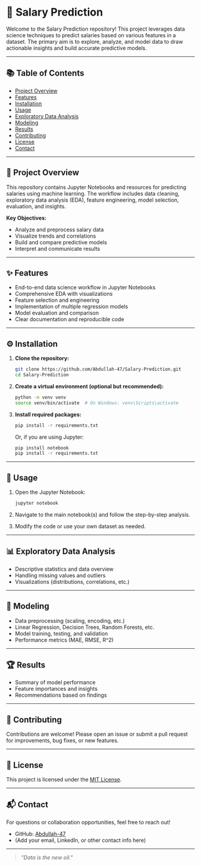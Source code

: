# 💼 Salary Prediction

Welcome to the Salary Prediction repository! This project leverages data science techniques to predict salaries based on various features in a dataset. The primary aim is to explore, analyze, and model data to draw actionable insights and build accurate predictive models.

---

## 📚 Table of Contents

- [Project Overview](#project-overview)
- [Features](#features)
- [Installation](#installation)
- [Usage](#usage)
- [Exploratory Data Analysis](#exploratory-data-analysis)
- [Modeling](#modeling)
- [Results](#results)
- [Contributing](#contributing)
- [License](#license)
- [Contact](#contact)

---

## 📝 Project Overview

This repository contains Jupyter Notebooks and resources for predicting salaries using machine learning. The workflow includes data cleaning, exploratory data analysis (EDA), feature engineering, model selection, evaluation, and insights.

**Key Objectives:**
- Analyze and preprocess salary data
- Visualize trends and correlations
- Build and compare predictive models
- Interpret and communicate results

---

## ✨ Features

- End-to-end data science workflow in Jupyter Notebooks
- Comprehensive EDA with visualizations
- Feature selection and engineering
- Implementation of multiple regression models
- Model evaluation and comparison
- Clear documentation and reproducible code

---

## ⚙️ Installation

1. **Clone the repository:**
   ```bash
   git clone https://github.com/Abdullah-47/Salary-Prediction.git
   cd Salary-Prediction
   ```

2. **Create a virtual environment (optional but recommended):**
   ```bash
   python -m venv venv
   source venv/bin/activate  # On Windows: venv\Scripts\activate
   ```

3. **Install required packages:**
   ```bash
   pip install -r requirements.txt
   ```

   Or, if you are using Jupyter:
   ```bash
   pip install notebook
   pip install -r requirements.txt
   ```

---

## 🚀 Usage

1. Open the Jupyter Notebook:
   ```bash
   jupyter notebook
   ```

2. Navigate to the main notebook(s) and follow the step-by-step analysis.

3. Modify the code or use your own dataset as needed.

---

## 📊 Exploratory Data Analysis

- Descriptive statistics and data overview
- Handling missing values and outliers
- Visualizations (distributions, correlations, etc.)

---

## 🤖 Modeling

- Data preprocessing (scaling, encoding, etc.)
- Linear Regression, Decision Trees, Random Forests, etc.
- Model training, testing, and validation
- Performance metrics (MAE, RMSE, R^2)

---

## 🏆 Results

- Summary of model performance
- Feature importances and insights
- Recommendations based on findings

---

## 🤝 Contributing

Contributions are welcome! Please open an issue or submit a pull request for improvements, bug fixes, or new features.

---

## 📄 License

This project is licensed under the [MIT License](LICENSE).

---

## 📬 Contact

For questions or collaboration opportunities, feel free to reach out!

- GitHub: [Abdullah-47](https://github.com/Abdullah-47)
- (Add your email, LinkedIn, or other contact info here)

---

> _"Data is the new oil."_
